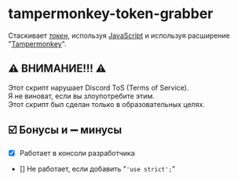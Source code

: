 # tampermonkey-token-grabber
Стаскивает *[токен](https://discordgid.ru/token)*, используя [JavaScript](https://learn.javascript.ru) и используя расширение "[Tampermonkey](https://chrome.google.com/webstore/detail/tampermonkey/dhdgffkkebhmkfjojejmpbldmpobfkfo?hl=ru)".
## ⚠️ ВНИМАНИЕ!!! ⚠️
Этот скрипт нарушает Discord ToS (Terms of Service).
<br>
Я не виноват, если вы злоупотребите этим.
<br>
Этот скрипт был сделан только в образовательных целях.
## ☑️ Бонусы и ➖ минусы
- [x] Работает в консоли разработчика
- [] Не работает, если добавить "`'use strict';`"
